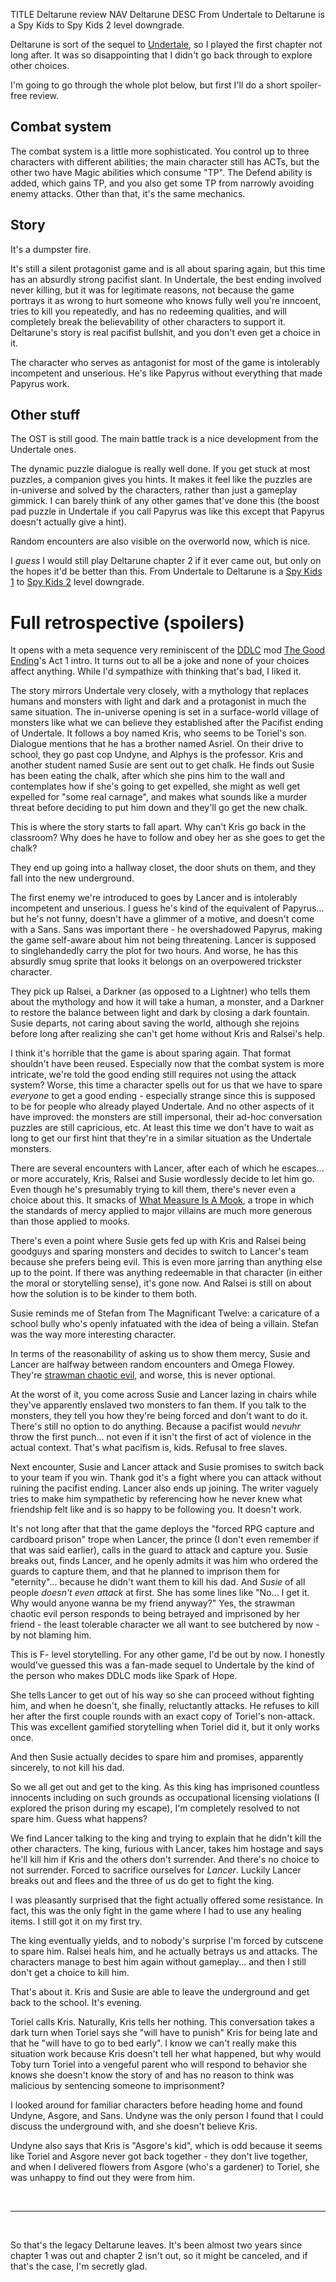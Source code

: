 TITLE Deltarune review
NAV Deltarune
DESC From Undertale to Deltarune is a Spy Kids to Spy Kids 2 level downgrade.

Deltarune is sort of the sequel to [Undertale](undertale), so I played the first chapter not long after. It was so disappointing that I didn't go back through to explore other choices.

I'm going to go through the whole plot below, but first I'll do a short spoiler-free review.

## Combat system

The combat system is a little more sophisticated. You control up to three characters with different abilities; the main character still has ACTs, but the other two have Magic abilities which consume "TP". The Defend ability is added, which gains TP, and you also get some TP from narrowly avoiding enemy attacks. Other than that, it's the same mechanics.

## Story

It's a dumpster fire.

It's still a silent protagonist game and is all about sparing again, but this time has an absurdly strong pacifist slant. In Undertale, the best ending involved never killing, but it was for legitimate reasons, not because the game portrays it as wrong to hurt someone who knows fully well you're inncoent, tries to kill you repeatedly, and has no redeeming qualities, and will completely break the believability of other characters to support it. Deltarune's story is real pacifist bullshit, and you don't even get a choice in it.

The character who serves as antagonist for most of the game is intolerably incompetent and unserious. He's like Papyrus without everything that made Papyrus work.

## Other stuff

The OST is still good. The main battle track is a nice development from the Undertale ones.

The dynamic puzzle dialogue is really well done. If you get stuck at most puzzles, a companion gives you hints. It makes it feel like the puzzles are in-universe and solved by the characters, rather than just a gameplay gimmick. I can barely think of any other games that've done this (the boost pad puzzle in Undertale if you call Papyrus was like this except that Papyrus doesn't actually give a hint).

Random encounters are also visible on the overworld now, which is nice.

I *guess* I would still play Deltarune chapter 2 if it ever came out, but only on the hopes it'd be better than this. From Undertale to Deltarune is a [Spy Kids 1](spy_kids) to [Spy Kids 2](spy_kids_2) level downgrade.

# Full retrospective (spoilers)

It opens with a meta sequence very reminiscent of the [DDLC](ddlc) mod [The Good Ending](ddlc_mods/the_good_ending)'s Act 1 intro. It turns out to all be a joke and none of your choices affect anything. While I'd sympathize with thinking that's bad, I liked it.

The story mirrors Undertale very closely, with a mythology that replaces humans and monsters with light and dark and a protagonist in much the same situation. The in-universe opening is set in a surface-world village of monsters like what we can believe they established after the Pacifist ending of Undertale. It follows a boy named Kris, who seems to be Toriel's son. Dialogue mentions that he has a brother named Asriel. On their drive to school, they go past cop Undyne, and Alphys is the professor. Kris and another student named Susie are sent out to get chalk. He finds out Susie has been eating the chalk, after which she pins him to the wall and contemplates how if she's going to get expelled, she might as well get expelled for "some real carnage", and makes what sounds like a murder threat before deciding to put him down and they'll go get the new chalk.

This is where the story starts to fall apart. Why can't Kris go back in the classroom? Why does he have to follow and obey her as she goes to get the chalk?

They end up going into a hallway closet, the door shuts on them, and they fall into the new underground.

The first enemy we're introduced to goes by Lancer and is intolerably incompetent and unserious. I guess he's kind of the equivalent of Papyrus... but he's not funny, doesn't have a glimmer of a motive, and doesn't come with a Sans. Sans was important there - he overshadowed Papyrus, making the game self-aware about him not being threatening. Lancer is supposed to singlehandedly carry the plot for two hours. And worse, he has this absurdly smug sprite that looks it belongs on an overpowered trickster character.

They pick up Ralsei, a Darkner (as opposed to a Lightner) who tells them about the mythology and how it will take a human, a monster, and a Darkner to restore the balance between light and dark by closing a dark fountain. Susie departs, not caring about saving the world, although she rejoins before long after realizing she can't get home without Kris and Ralsei's help.

I think it's horrible that the game is about sparing again. That format shouldn't have been reused. Especially now that the combat system is more intricate, we're told the good ending still requires not using the attack system? Worse, this time a character spells out for us that we have to spare *everyone* to get a good ending - especially strange since this is supposed to be for people who already played Undertale. And no other aspects of it have improved: the monsters are still impersonal, their ad-hoc conversation puzzles are still capricious, etc. At least this time we don't have to wait as long to get our first hint that they're in a similar situation as the Undertale monsters.

There are several encounters with Lancer, after each of which he escapes... or more accurately, Kris, Ralsei and Susie wordlessly decide to let him go. Even though he's presumably trying to kill them, there's never even a choice about this. It smacks of [What Measure Is A Mook](https://tvtropes.org/pmwiki/pmwiki.php/Main/WhatMeasureIsAMook), a trope in which the standards of mercy applied to major villains are much more generous than those applied to mooks.

There's even a point where Susie gets fed up with Kris and Ralsei being goodguys and sparing monsters and decides to switch to Lancer's team because she prefers being evil. This is even more jarring than anything else up to the point. If there was anything redeemable in that character (in either the moral or storytelling sense), it's gone now. And Ralsei is still on about how the solution is to be kinder to them both.

Susie reminds me of Stefan from The Magnificant Twelve: a caricature of a school bully who's openly infatuated with the idea of being a villain. Stefan was the way more interesting character.

In terms of the reasonability of asking us to show them mercy, Susie and Lancer are halfway between random encounters and Omega Flowey. They're [strawman chaotic evil](/fiction/strawman_chaotic_evil), and worse, this is never optional.

At the worst of it, you come across Susie and Lancer lazing in chairs while they've apparently enslaved two monsters to fan them. If you talk to the monsters, they tell you how they're being forced and don't want to do it. There's still no option to do anything. Because a pacifist would *nevuhr* throw the first punch... not even if it isn't the first of act of violence in the actual context. That's what pacifism is, kids. Refusal to free slaves.

Next encounter, Susie and Lancer attack and Susie promises to switch back to your team if you win. Thank god it's a fight where you can attack without ruining the pacifist ending. Lancer also ends up joining. The writer vaguely tries to make him sympathetic by referencing how he never knew what friendship felt like and is so happy to be following you. It doesn't work.

It's not long after that that the game deploys the "forced RPG capture and cardboard prison" trope when Lancer, the prince (I don't even remember if that was said earlier), calls in the guard to attack and capture you. Susie breaks out, finds Lancer, and he openly admits it was him who ordered the guards to capture them, and that he planned to imprison them for "eternity"... because he didn't want them to kill his dad. And *Susie* of all people *doesn't even attack* at first. She has some lines like "No... I get it. Why would anyone wanna be my friend anyway?" Yes, the strawman chaotic evil person responds to being betrayed and imprisoned by her friend - the least tolerable character we all want to see butchered by now - by not blaming him.

This is F- level storytelling. For any other game, I'd be out by now. I honestly would've guessed this was a fan-made sequel to Undertale by the kind of the person who makes DDLC mods like Spark of Hope.

She tells Lancer to get out of his way so she can proceed without fighting him, and when he doesn't, she finally, reluctantly attacks. He refuses to kill her after the first couple rounds with an exact copy of Toriel's non-attack. This was excellent gamified storytelling when Toriel did it, but it only works once.

And then Susie actually decides to spare him and promises, apparently sincerely, to not kill his dad.

So we all get out and get to the king. As this king has imprisoned countless innocents including on such grounds as occupational licensing violations (I explored the prison during my escape), I'm completely resolved to not spare him. Guess what happens?

We find Lancer talking to the king and trying to explain that he didn't kill the other characters. The king, furious with Lancer, takes him hostage and says he'll kill him if Kris and the others don't surrender. And there's no choice to not surrender. Forced to sacrifice ourselves for *Lancer*. Luckily Lancer breaks out and flees and the three of us do get to fight the king.

I was pleasantly surprised that the fight actually offered some resistance. In fact, this was the only fight in the game where I had to use any healing items. I still got it on my first try.

The king eventually yields, and to nobody's surprise I'm forced by cutscene to spare him. Ralsei heals him, and he actually betrays us and attacks. The characters manage to best him again without gameplay... and then I still don't get a choice to kill him.

That's about it. Kris and Susie are able to leave the underground and get back to the school. It's evening.

Toriel calls Kris. Naturally, Kris tells her nothing. This conversation takes a dark turn when Toriel says she "will have to punish" Kris for being late and that he "will have to go to bed early". I know we can't really make this situation work because Kris doesn't tell her what happened, but why would Toby turn Toriel into a vengeful parent who will respond to behavior she knows she doesn't know the story of and has no reason to think was malicious by sentencing someone to imprisonment?

I looked around for familiar characters before heading home and found Undyne, Asgore, and Sans. Undyne was the only person I found that I could discuss the underground with, and she doesn't believe Kris.

Undyne also says that Kris is "Asgore's kid", which is odd because it seems like Toriel and Asgore never got back together - they don't live together, and when I delivered flowers from Asgore (who's a gardener) to Toriel, she was unhappy to find out they were from him.

<br>

---

<br>

So that's the legacy Deltarune leaves. It's been almost two years since chapter 1 was out and chapter 2 isn't out, so it might be canceled, and if that's the case, I'm secretly glad.
